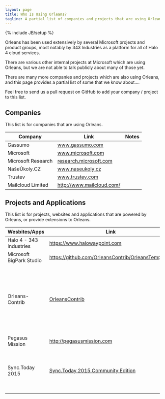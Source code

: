 ```yaml
---
layout: page
title: Who Is Using Orleans?
tagline: A partial list of companies and projects that are using Orleans
---
```

{% include JB/setup %}


Orleans has been used extensively by several Microsoft projects and product groups, 
most notably by 343 Industries as a platform for all of Halo 4 cloud services.

There are various other internal projects at Microsoft which are using Orleans, but we are not able to talk publicly about many of those yet.

There are many more companies and projects which are also using Orleans, and this page provides a partial list of some that we know about....

Feel free to send us a pull request on GitHub to add your company / project to this list.


## Companies

This list is for companies that are using Orleans.

Company|Link|Notes
---------|------|-------
Gassumo  | <a href="http://gassumo.com" target="_blank">www.gassumo.com</a>|
Microsoft  | <a href="http://www.microsoft.com" target="_blank">www.microsoft.com</a>|
Microsoft Research  |  <a href="http://research.microsoft.com" target="_blank">research.microsoft.com</a>|
NašeÚkoly.CZ    |<a href="http://naseukoly.cz" target="_blank">www.naseukoly.cz</a>|
Trustev    |<a href="http://www.trustev.com/" target="_blank">www.trustev.com</a>|
Mailcloud Limited |<a href="http://www.mailcloud.com/" target="_blank">http://www.mailcloud.com/</a>|


## Projects and Applications

This list is for projects, websites and applications that are powered by Orleans, or provide extensions to Orleans.

Wesbites/Apps|Link|Notes
-------------|----|-----
Halo 4 - 343 Industries|<a href="https://www.halowaypoint.com" target="_blank">https://www.halowaypoint.com</a>|
Microsoft BigPark Studio|<a href="https://github.com/OrleansContrib/OrleansTemplates" target="_blank">https://github.com/OrleansContrib/OrleansTemplates</a>|
Orleans-Contrib|<a href="https://github.com/OrleansContrib" target="_blank">OrleansContrib</a>|Community contribution projects, including Orleans Monitoring, Design Patterns, Storage Provider, etc.|
Pegasus Mission|<a href="http://pegasusmission.com," target="_blank">http://pegasusmission.com</a>|[More Info](http://pegasusmission.com/2015/03/04/orleans-above-the-cloud-piraeus-overview/) and [here](https://github.com/dotnet/orleans/issues/99#issuecomment-74697629)|
Sync.Today 2015|<a href="https://github.com/SyncToday/synctoday2015" target="_blank">Sync.Today 2015 Community Edition</a>|.NET Business Processes Automation Platform. More info [here](http://www.naseukoly.cz/home/synctoday)|
